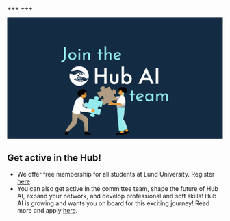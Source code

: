 +++
+++

<img class="recruitment-image" src="/recruitment.png" />
<h2 class="padded-title">Get active in the Hub!</h2>
<ul>
    <li>
        We offer free membership for all students at Lund University. Register <a href="https://forms.gle/sffmPqSSTXEsckDC7">here</a>.
    </li>
    <li>
        You can also get active in the committee team, shape the future of Hub AI, expand your network, and develop professional and soft skills! Hub AI is growing and wants you on board for this exciting journey! Read more and apply <a href="https://docs.google.com/forms/d/e/1FAIpQLSfFhZ-Zko8D8Z6H4lM7za0pDJvzdsk3UNRxBME5i9Ez6JuwjQ/viewform?usp=sf_link">here</a>.
    </li> 
</ul>
